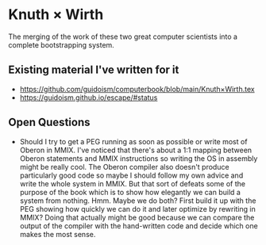 # Knuth × Wirth

The merging of the work of these two great computer scientists into a complete bootstrapping system.

## Existing material I've written for it

* https://github.com/guidoism/computerbook/blob/main/Knuth×Wirth.tex
* https://guidoism.github.io/escape/#status

## Open Questions

* Should I try to get a PEG running as soon as possible or write most of Oberon in MMIX. I've noticed that there's about a 1:1 mapping between Oberon statements and MMIX instructions so writing the OS in assembly might be really cool. The Oberon compiler also doesn't produce particularly good code so maybe I should follow my own advice and write the whole system in MMIX. But that sort of defeats some of the purpose of the book which is to show how elegantly we can build a system from nothing. Hmm. Maybe we do both? First build it up with the PEG showing how quickly we can do it and later optimize by rewriting in MMIX? Doing that actually might be good because we can compare the output of the compiler with the hand-written code and decide which one makes the most sense.
